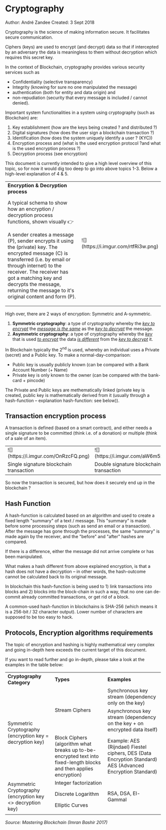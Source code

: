 # Cryptography

Author: André Zandee
Created: 3 Sept 2018

Cryptography is the science of making information secure. It facilitates secure communication.

Ciphers (keys) are used to encrypt (and decrypt) data so that if intercepted by an adversary the data is meaningless to them without decryption which requires this secret key.

In the context of Blockchain, cryptography provides various security services such as 



*   Confidentiality 			(selective transparency)
*   Integrity			(knowing for sure no one manipulated the message)
*   authentication 			(both for entity and data origin) and 
*   non-repudiation		(security that every message is included / cannot denied).

Important system functionalities in a system using cryptography (such as Blockchain) are:



1.  Key establishment (how are the keys being created ? and distributed ?)
1.  Digital signatures (how does the user sign a blockchain transaction ?)
1.  Identification (how does the system uniquely identify a user ? (KYC))
1.  Encryption process and (what is the used encryption protocol ?and what is the used encryption process ?)
1.  Decryption process (see encryption)

This document is currently intended to give a high level overview of this topic, so for now it would dig too deep to go into above topics 1-3. Below a high-level explanation of 4 & 5.


<table>
  <tr>
   <td style="width: 65%"><strong>Encryption & Decryption process</strong>
<p>
A typical schema to show how an encryption / decryption process functions, shown visually 👉
<p>
A sender creates a message (P), sender encrypts it using the (private) key. The encrypted message (C) is transferred (i.e. by email or through internet) to the receiver. The receiver has got a matching key and decrypts the message, returning the message to it's original content and form (P).
   </td>
   <td>
	![](https://i.imgur.com/rtfRi3w.png)	
   </td>
  </tr>
</table>

High over, there are 2 ways of encryption: Symmetric and A-symmetric.


1.  **Symmetric cryptography**: a type of cryptography whereby the _<span style="text-decoration:underline;">key to encrypt</span>_ the _<span style="text-decoration:underline;">message is the same</span>_ as the _<span style="text-decoration:underline;">key to decrypt</span>_ the message.
1.  **Asymmetric cryptography**: a type of cryptography whereby the _<span style="text-decoration:underline;">key</span>_ that is used _<span style="text-decoration:underline;">to encrypt</span>_ the data _<span style="text-decoration:underline;">is different</span>_ from the _<span style="text-decoration:underline;">key to decrypt</span>_ it.

In Blockchain typically the 2<sup>nd</sup> is used, whereby an individual uses a Private (secret) and a Public key. To make a normal-day-comparison: 



*   Public key is usually publicly known (can be compared with a Bank Account Number (+ Name)
*   Private key is only known to the owner (can be compared with the bank-card + pincode)

The Private and Public keys are methematically linked (private key is created, public key is mathematically derived from it (usually through a hash-function – explanation hash-function: see below)).

## Transaction encryption process

A transaction is defined (based on a smart contract), and either needs a single signature to be committed (think i.e. of a donation) or multiple (think of a sale of an item). 


<table>
  <tr>
   <td>
	![](https://i.imgur.com/OnRzcFQ.png)
   </td>
   <td>
	![](https://i.imgur.com/aW6m5xa.png)
   </td>
  </tr>
  <tr>
   <td>Single signature blockchain transaction
   </td>
   <td>Double signature blockchain transaction
   </td>
  </tr>
</table>


So now the transaction is secured, but how does it securely end up in the blockchain ?

## Hash Function

A hash-function is calculated based on an algorithm and used to create a fixed length "summary" of a text / message. This "summary" is made before some processing steps (such as send an email or a transaction). After the message has gone through the processes, the same "summary" is made again by the receiver, and the "before" and "after" hashes are compared. 

If there is a difference, either the message did not arrive complete or has been manipulated. 

What makes a hash different from above explained encryption, is that a hash does not have a decryption – in other words, the hash-outcome cannot be calculated back to its original message.

In blockchain this hash-function is being used to 1) link transactions into blocks and 2) blocks into the block-chain in such a way, that no one can de-commit already committed transactions, or get rid of a block.

A common-used hash-function in blockchains is SHA-256 (which means it is a 256-bit / 32 character  output). Lower number of characters are supposed to be too easy to hack.

## Protocols, Encryption algorithms requirements

The topic of encryption and hashing is highly mathematical very complex and going in-depth here exceeds the current target of this document.

If you want to read further and go in-depth, please take a look at the examples in the table below:


<table>
  <tr>
   <td><strong>Cryptography Category</strong>
   </td>
   <td><strong>Types</strong>
   </td>
   <td><strong>Examples</strong>
   </td>
  </tr>
  <tr>
   <td rowspan="3" >Symmetric Cryptography (encryption key = decryption key)
   </td>
   <td rowspan="2" >Stream Ciphers
   </td>
   <td>Synchronous key stream (dependency only on the key)
   </td>
  </tr>
  <tr>
   <td>Asynchronous key stream (dependency on the key  + on encrypted data itself)
   </td>
  </tr>
  <tr>
   <td>Block Ciphers (algorithm what breaks up to-be-encrypted text into fixed-length blocks and then applies encryption)
   </td>
   <td>Example: AES (Rijndael) Fiestel ciphers, DES (Data Encryption Standard) AES (Advanced Encryption Standard)
   </td>
  </tr>
  <tr>
   <td>Asymmetric Cryptography (encryption key <> decryption key)
   </td>
   <td>Integer factorization
<p>
Discrete Logarithm
<p>
Elliptic Curves
   </td>
   <td>RSA, DSA, El-Gammal
   </td>
  </tr>
</table>


_Source: Mastering Blockchain (Imran Bashir 2017)_


<!-- GD2md-html version 1.0β11 -->
